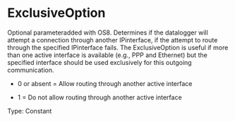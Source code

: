 # ExclusiveOption

Optional parameteradded with OS8. Determines if the datalogger will attempt a connection through another IPinterface, if the attempt to route through the specified IPinterface fails. The ExclusiveOption is useful if more than one active interface is available (e.g., PPP and Ethernet) but the specified interface should be used exclusively for this outgoing communication.

- 0 or absent = Allow routing through another active interface

- 1 = Do not allow routing through another active interface

Type: Constant
